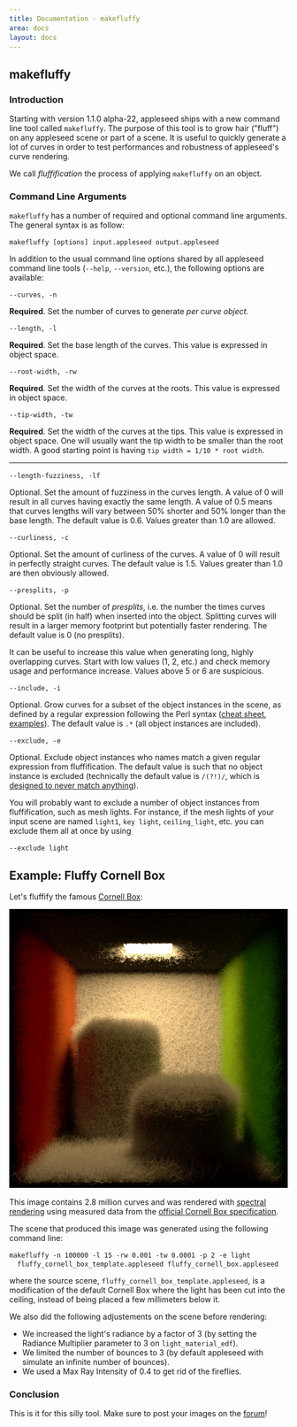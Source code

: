 ```yaml
---
title: Documentation - makefluffy
area: docs
layout: docs
---
```


## makefluffy


### Introduction

Starting with version 1.1.0 alpha-22, appleseed ships with a new command line tool called `makefluffy`. The purpose of this tool is to grow hair ("fluff") on any appleseed scene or part of a scene. It is useful to quickly generate a lot of curves in order to test performances and robustness of appleseed's curve rendering.

We call *fluffification* the process of applying `makefluffy` on an object.


### Command Line Arguments

`makefluffy` has a number of required and optional command line arguments. The general syntax is as follow:

    makefluffy [options] input.appleseed output.appleseed

In addition to the usual command line options shared by all appleseed command line tools (`--help`, `--version`, etc.), the following options are available:

    --curves, -n

**Required**. Set the number of curves to generate *per curve object*.

    --length, -l

**Required**. Set the base length of the curves. This value is expressed in object space.

    --root-width, -rw

**Required**. Set the width of the curves at the roots. This value is expressed in object space.

    --tip-width, -tw

**Required**. Set the width of the curves at the tips. This value is expressed in object space. One will usually want the tip width to be smaller than the root width. A good starting point is having `tip width = 1/10 * root width`.

---

    --length-fuzziness, -lf

Optional. Set the amount of fuzziness in the curves length. A value of 0 will result in all curves having exactly the same length. A value of 0.5 means that curves lengths will vary between 50% shorter and 50% longer than the base length. The default value is 0.6. Values greater than 1.0 are allowed.

    --curliness, -c

Optional. Set the amount of curliness of the curves. A value of 0 will result in perfectly straight curves. The default value is 1.5. Values greater than 1.0 are then obviously allowed.

    --presplits, -p

Optional. Set the number of *presplits*, i.e. the number the times curves should be split (in half) when inserted into the object. Splitting curves will result in a larger memory footprint but potentially faster rendering. The default value is 0 (no presplits).

It can be useful to increase this value when generating long, highly overlapping curves. Start with low values (1, 2, etc.) and check memory usage and performance increase. Values above 5 or 6 are suspicious.

    --include, -i

Optional. Grow curves for a subset of the object instances in the scene, as defined by a regular expression following the Perl syntax ([cheat sheet](http://www.cs.tut.fi/~jkorpela/perl/regexp.html), [examples](http://www.cs.tut.fi/~jkorpela/perl/regexp.html#ex)). The default value is `.*` (all object instances are included).

    --exclude, -e

Optional. Exclude object instances who names match a given regular expression from fluffification. The default value is such that no object instance is excluded (technically the default value is `/(?!)/`, which is [designed to never match anything](http://stackoverflow.com/a/4589566/393756)).

You will probably want to exclude a number of object instances from fluffification, such as mesh lights. For instance, if the mesh lights of your input scene are named `light1`, `key light`, `ceiling_light`, etc. you can exclude them all at once by using

    --exclude light

## Example: Fluffy Cornell Box

Let's fluffify the famous [Cornell Box](http://en.wikipedia.org/wiki/Cornell_box):

![Fluffy Cornell Box](/img/docs/fluffycornellbox.jpg)

This image contains 2.8 million curves and was rendered with [spectral rendering](http://en.wikipedia.org/wiki/Spectral_rendering) using measured data from the [official Cornell Box specification](http://www.graphics.cornell.edu/online/box/data.html).

The scene that produced this image was generated using the following command line:

    makefluffy -n 100000 -l 15 -rw 0.001 -tw 0.0001 -p 2 -e light
      fluffy_cornell_box_template.appleseed fluffy_cornell_box.appleseed

where the source scene, `fluffy_cornell_box_template.appleseed`, is a modification of the default Cornell Box where the light has been cut into the ceiling, instead of being placed a few millimeters below it.

We also did the following adjustements on the scene before rendering:

- We increased the light's radiance by a factor of 3 (by setting the Radiance Multiplier parameter to 3 on `light_material_edf`).
- We limited the number of bounces to 3 (by default appleseed with simulate an infinite number of bounces).
- We used a Max Ray Intensity of 0.4 to get rid of the fireflies.


### Conclusion

This is it for this silly tool. Make sure to post your images on the [forum](https://forum.appleseedhq.net/)!
